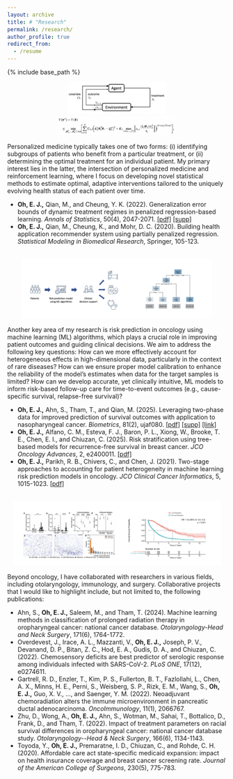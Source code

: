 ```yaml
---
layout: archive
title: # "Research"
permalink: /research/
author_profile: true
redirect_from:
  - /resume
---
```


{% include base_path %}



<div style="text-align: center;">
  <img src="/images/myfig1.png" style="width: 45%;">
  <img src="/images/myfig1-2.png" style="width: 55%;">
</div>

Personalized medicine typically takes one of two forms: (i) identifying subgroups of patients who benefit from a particular treatment, or (ii) determining the optimal treatment for an individual patient. My primary interest lies in the latter, the intersection of personalized medicine and reinforcement learning, where I focus on developing novel statistical methods to estimate optimal, adaptive interventions tailored to the uniquely evolving health status of each patient over time.

* __Oh, E. J.,__ Qian, M., and Cheung, Y. K. (2022). Generalization error bounds of dynamic treatment regimes in penalized regression-based learning. _Annals of Statistics_, 50(4), 2047-2071. [[pdf]](https://par.nsf.gov/servlets/purl/10429985) [[supp]](https://oheunj.github.io/files/GenErrorBounds_supp.pdf)
* __Oh, E. J.,__ Qian, M., Cheung, K., and Mohr, D. C. (2020). Building health application recommender system using partially penalized regression. _Statistical Modeling in Biomedical Research_, Springer, 105-123.


<br>

<div style="text-align: center;">
  <img src="/images/myfig2v3.png" style="width: 87%;">
</div>

Another key area of my research is risk prediction in oncology using machine learning (ML) algorithms, which plays a crucial role in improving patient outcomes and guiding clinical decisions. We aim to address the following key questions: How can we more effectively account for heterogeneous effects in high-dimensional data, particularly in the context of rare diseases? How can we ensure proper model calibration to enhance the reliability of the model’s estimates when data for the target samples is limited? How can we develop accurate, yet clinically intuitive, ML models to inform risk-based follow-up care for time-to-event outcomes (e.g., cause-specific survival, relapse-free survival)?
<!--
We have addressed the challenge of patient heterogeneity in predicting short-term mortality risk among cancer patients through a two-stage modeling approach. Additionally, by developing tree-based risk stratification models for recurrence-free survival, we have identified breast cancer patients at very high risk, enabling targeted interventions, particularly for those who are terminally ill.
-->
* __Oh, E. J.,__ Ahn, S., Tham, T., and Qian, M. (2025). Leveraging two-phase data for improved prediction of survival outcomes with application to nasopharyngeal cancer. _Biometrics_, 81(2), ujaf080. [[pdf]](https://watermark.silverchair.com/ujaf080.pdf?token=AQECAHi208BE49Ooan9kkhW_Ercy7Dm3ZL_9Cf3qfKAc485ysgAAA14wggNaBgkqhkiG9w0BBwagggNLMIIDRwIBADCCA0AGCSqGSIb3DQEHATAeBglghkgBZQMEAS4wEQQMyDUTeefokPbgmgseAgEQgIIDEYa43m20BYfN__nWNMup9fEPIry0OlTxOPdBWDbyndHLNE6rILHEmXukPwqASIdjw3WXOoYZPrYtN-I6rsieJQT77DlA_k4gXDhKRzzcafc7SBAaWbIkwG8WMhFrASOapHvJU8Vbi3QC141TepXumqiwqCReCLQe9SvZqx1F8BUgdXW1sJcc0xM5pZLe3WIsxo3LVO6DtTw4h-X06mRga8P-W798GK1l9hGhVQqky4q0a16ESNeC7fLhDCD8iMX8TzXtUh1wy2DEor3ik-NPYFseEOPSi7hnuHrxvpKkj9T4YvhnFVEqYRvflsNy24kspj8EzgjOqhi6sSu2VAEV67qgJcKg40yYhUnKRm82kYMmW44NUASbah1dA3slreXAuBGmGEhoPywfqLRArrdLtCr6NVsKieen8rkvloBqswdximbAMJGDtvJD_J0xBcbG4EQ2FoROekCzElfgDTsd5kj_1y0UJrWeIRNfhACilmReJ2JHYpO-I6qIvDspNyDuaw5BTXCpYndU2z2olw-AS3bANovjojK-cd9So55bqTQ_3xVtXopZrGRnPwrnyQPqsZMJew_VixF1OFUjolkAclGgDr3dy_7f2S_OP7fyPhUrNoF7vJweoUbuekk7_saRAmSrst8VJwcF3bbxBJRbYX3fnMZjOSmwnQC5LcIt57qqI32v-Jqwy8xVW4EuENvOWNz_ODq2aPq4ilLOu6twsumqUZvv9XmF930396MikkY3dkpQiNasWERMrclurS5n8Wj5IYHa9BrSRS303mKyrWEOorzCBIDTwzuKCxrBZmVkuW5EgyaE7pz_9uum2RrK_ufCcCU0C9OYkpQoWo5bLd6ZKLlpoh6mPjJeB78kKO0GxDJPZwAkOEzpiQ_CjMakhyQdgmMvE14OSoMdVX6KFbiiweXreX8NAAUPPnzL7KW_vSRe4GOoHYSG-ZKUhIT6OyUEpiAMOhUa-hhUhH5-eTaljG_69TOAGeHapVPE48iSDbGeQvb_aeB3yY-wyZcr0fjR-eBmFYKn0-_hKR6ftHgx) [[supp]](https://oheunj.github.io/files/BIOM_SuppMaterials_TwoPhaseSurv.pdf) [[link]](https://academic.oup.com/biometrics/article/doi/10.1093/biomtc/ujaf080/8174609?utm_source=authortollfreelink&utm_campaign=biometrics&utm_medium=email&guestAccessKey=3eeab5b5-3196-45c2-a2dc-26cd057f53c8)
* __Oh, E. J.,__ Alfano, C. M., Esteva, F. J., Baron, P. L., Xiong, W., Brooke, T. E., Chen, E. I., and  Chiuzan, C. (2025). Risk stratification using tree-based models for recurrence-free survival in breast cancer. _JCO Oncology Advances_, 2, e2400011. [[pdf]](https://ascopubs.org/doi/pdfdirect/10.1200/OA.24.00011)
* __Oh, E. J.,__ Parikh, R. B., Chivers, C., and Chen, J. (2021). Two-stage approaches to accounting for patient heterogeneity in machine learning risk prediction models in oncology. _JCO Clinical Cancer Informatics_, 5, 1015-1023. [[pdf]](https://pmc.ncbi.nlm.nih.gov/articles/PMC8812620/pdf/cci-5-cci.21.00077.pdf)


<br>

<div style="text-align: center;">
  <img src="/images/myfig3v2.png" style="width: 95%;">
</div>

Beyond oncology, I have collaborated with researchers in various fields, including otolaryngology, immunology, and surgery. Collaborative projects that I would like to highlight include, but not limited to, the following publications:

* Ahn, S., __Oh, E. J.,__ Saleem, M., and Tham, T. (2024). Machine learning methods in classification of prolonged radiation therapy in oropharyngeal cancer: national cancer database. _Otolaryngology-Head and Neck Surgery_, 171(6), 1764-1772.
* Overdevest, J., Irace, A. L., Mazzanti, V., __Oh, E. J.,__ Joseph, P. V., Devanand, D. P., Bitan, Z. C., Hod, E. A., Gudis, D. A., and Chiuzan, C. (2022). Chemosensory deficits are best predictor of serologic response among individuals infected with SARS-CoV-2. _PLoS ONE_, 17(12), e0274611.
* Gartrell, R. D., Enzler, T., Kim, P. S., Fullerton, B. T., Fazlollahi, L., Chen, A. X., Minns, H. E., Perni, S., Weisberg, S. P., Rizk, E. M., Wang, S., __Oh, E. J.,__ Guo, X. V., ..., and Saenger, Y. M. (2022). Neoadjuvant chemoradiation alters the immune microenvironment in pancreatic ductal adenocarcinoma. _OncoImmunology_, 11(1), 2066767.
* Zhu, D., Wong, A., __Oh, E. J.,__ Ahn, S., Wotman, M., Sahai, T., Bottalico, D., Frank, D., and Tham, T. (2022). Impact of treatment parameters on racial survival differences in oropharyngeal cancer: national cancer database study. _Otolaryngology--Head & Neck Surgery_, 166(6), 1134-1143.
* Toyoda, Y., __Oh, E. J.,__ Premaratne, I. D., Chiuzan, C., and Rohde, C. H. (2020). Affordable care act state-specific medicaid expansion: impact on health insurance coverage and breast cancer screening rate. _Journal of the American College of Surgeons_, 230(5), 775-783.
